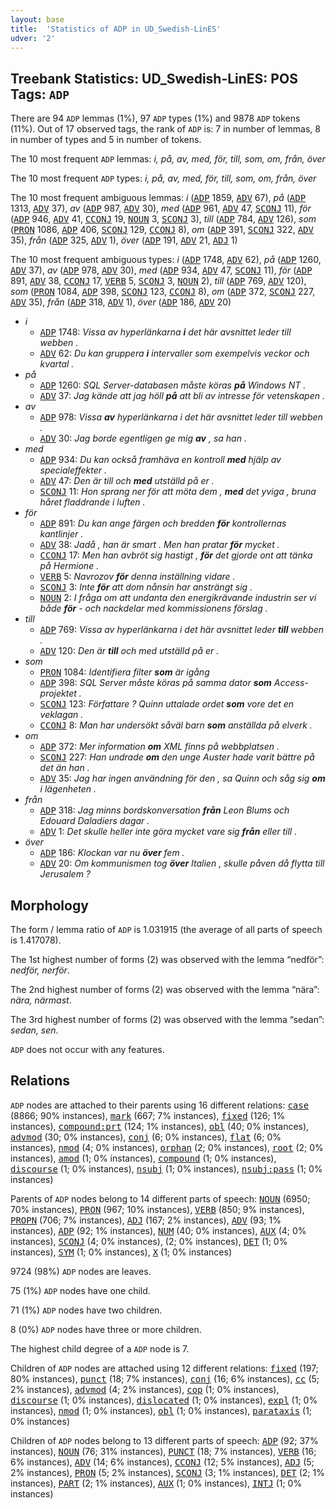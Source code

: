 ```yaml
---
layout: base
title:  'Statistics of ADP in UD_Swedish-LinES'
udver: '2'
---
```


## Treebank Statistics: UD_Swedish-LinES: POS Tags: `ADP`

There are 94 `ADP` lemmas (1%), 97 `ADP` types (1%) and 9878 `ADP` tokens (11%).
Out of 17 observed tags, the rank of `ADP` is: 7 in number of lemmas, 8 in number of types and 5 in number of tokens.

The 10 most frequent `ADP` lemmas: <em>i, på, av, med, för, till, som, om, från, över</em>

The 10 most frequent `ADP` types:  <em>i, på, av, med, för, till, som, om, från, över</em>

The 10 most frequent ambiguous lemmas: <em>i</em> (<tt><a href="sv_lines-pos-ADP.html">ADP</a></tt> 1859, <tt><a href="sv_lines-pos-ADV.html">ADV</a></tt> 67), <em>på</em> (<tt><a href="sv_lines-pos-ADP.html">ADP</a></tt> 1313, <tt><a href="sv_lines-pos-ADV.html">ADV</a></tt> 37), <em>av</em> (<tt><a href="sv_lines-pos-ADP.html">ADP</a></tt> 987, <tt><a href="sv_lines-pos-ADV.html">ADV</a></tt> 30), <em>med</em> (<tt><a href="sv_lines-pos-ADP.html">ADP</a></tt> 961, <tt><a href="sv_lines-pos-ADV.html">ADV</a></tt> 47, <tt><a href="sv_lines-pos-SCONJ.html">SCONJ</a></tt> 11), <em>för</em> (<tt><a href="sv_lines-pos-ADP.html">ADP</a></tt> 946, <tt><a href="sv_lines-pos-ADV.html">ADV</a></tt> 41, <tt><a href="sv_lines-pos-CCONJ.html">CCONJ</a></tt> 19, <tt><a href="sv_lines-pos-NOUN.html">NOUN</a></tt> 3, <tt><a href="sv_lines-pos-SCONJ.html">SCONJ</a></tt> 3), <em>till</em> (<tt><a href="sv_lines-pos-ADP.html">ADP</a></tt> 784, <tt><a href="sv_lines-pos-ADV.html">ADV</a></tt> 126), <em>som</em> (<tt><a href="sv_lines-pos-PRON.html">PRON</a></tt> 1086, <tt><a href="sv_lines-pos-ADP.html">ADP</a></tt> 406, <tt><a href="sv_lines-pos-SCONJ.html">SCONJ</a></tt> 129, <tt><a href="sv_lines-pos-CCONJ.html">CCONJ</a></tt> 8), <em>om</em> (<tt><a href="sv_lines-pos-ADP.html">ADP</a></tt> 391, <tt><a href="sv_lines-pos-SCONJ.html">SCONJ</a></tt> 322, <tt><a href="sv_lines-pos-ADV.html">ADV</a></tt> 35), <em>från</em> (<tt><a href="sv_lines-pos-ADP.html">ADP</a></tt> 325, <tt><a href="sv_lines-pos-ADV.html">ADV</a></tt> 1), <em>över</em> (<tt><a href="sv_lines-pos-ADP.html">ADP</a></tt> 191, <tt><a href="sv_lines-pos-ADV.html">ADV</a></tt> 21, <tt><a href="sv_lines-pos-ADJ.html">ADJ</a></tt> 1)

The 10 most frequent ambiguous types:  <em>i</em> (<tt><a href="sv_lines-pos-ADP.html">ADP</a></tt> 1748, <tt><a href="sv_lines-pos-ADV.html">ADV</a></tt> 62), <em>på</em> (<tt><a href="sv_lines-pos-ADP.html">ADP</a></tt> 1260, <tt><a href="sv_lines-pos-ADV.html">ADV</a></tt> 37), <em>av</em> (<tt><a href="sv_lines-pos-ADP.html">ADP</a></tt> 978, <tt><a href="sv_lines-pos-ADV.html">ADV</a></tt> 30), <em>med</em> (<tt><a href="sv_lines-pos-ADP.html">ADP</a></tt> 934, <tt><a href="sv_lines-pos-ADV.html">ADV</a></tt> 47, <tt><a href="sv_lines-pos-SCONJ.html">SCONJ</a></tt> 11), <em>för</em> (<tt><a href="sv_lines-pos-ADP.html">ADP</a></tt> 891, <tt><a href="sv_lines-pos-ADV.html">ADV</a></tt> 38, <tt><a href="sv_lines-pos-CCONJ.html">CCONJ</a></tt> 17, <tt><a href="sv_lines-pos-VERB.html">VERB</a></tt> 5, <tt><a href="sv_lines-pos-SCONJ.html">SCONJ</a></tt> 3, <tt><a href="sv_lines-pos-NOUN.html">NOUN</a></tt> 2), <em>till</em> (<tt><a href="sv_lines-pos-ADP.html">ADP</a></tt> 769, <tt><a href="sv_lines-pos-ADV.html">ADV</a></tt> 120), <em>som</em> (<tt><a href="sv_lines-pos-PRON.html">PRON</a></tt> 1084, <tt><a href="sv_lines-pos-ADP.html">ADP</a></tt> 398, <tt><a href="sv_lines-pos-SCONJ.html">SCONJ</a></tt> 123, <tt><a href="sv_lines-pos-CCONJ.html">CCONJ</a></tt> 8), <em>om</em> (<tt><a href="sv_lines-pos-ADP.html">ADP</a></tt> 372, <tt><a href="sv_lines-pos-SCONJ.html">SCONJ</a></tt> 227, <tt><a href="sv_lines-pos-ADV.html">ADV</a></tt> 35), <em>från</em> (<tt><a href="sv_lines-pos-ADP.html">ADP</a></tt> 318, <tt><a href="sv_lines-pos-ADV.html">ADV</a></tt> 1), <em>över</em> (<tt><a href="sv_lines-pos-ADP.html">ADP</a></tt> 186, <tt><a href="sv_lines-pos-ADV.html">ADV</a></tt> 20)


* <em>i</em>
  * <tt><a href="sv_lines-pos-ADP.html">ADP</a></tt> 1748: <em>Vissa av hyperlänkarna <b>i</b> det här avsnittet leder till webben .</em>
  * <tt><a href="sv_lines-pos-ADV.html">ADV</a></tt> 62: <em>Du kan gruppera <b>i</b> intervaller som exempelvis veckor och kvartal .</em>
* <em>på</em>
  * <tt><a href="sv_lines-pos-ADP.html">ADP</a></tt> 1260: <em>SQL Server-databasen måste köras <b>på</b> Windows NT .</em>
  * <tt><a href="sv_lines-pos-ADV.html">ADV</a></tt> 37: <em>Jag kände att jag höll <b>på</b> att bli av intresse för vetenskapen .</em>
* <em>av</em>
  * <tt><a href="sv_lines-pos-ADP.html">ADP</a></tt> 978: <em>Vissa <b>av</b> hyperlänkarna i det här avsnittet leder till webben .</em>
  * <tt><a href="sv_lines-pos-ADV.html">ADV</a></tt> 30: <em>Jag borde egentligen ge mig <b>av</b> , sa han .</em>
* <em>med</em>
  * <tt><a href="sv_lines-pos-ADP.html">ADP</a></tt> 934: <em>Du kan också framhäva en kontroll <b>med</b> hjälp av specialeffekter .</em>
  * <tt><a href="sv_lines-pos-ADV.html">ADV</a></tt> 47: <em>Den är till och <b>med</b> utställd på er .</em>
  * <tt><a href="sv_lines-pos-SCONJ.html">SCONJ</a></tt> 11: <em>Hon sprang ner för att möta dem , <b>med</b> det yviga , bruna håret fladdrande i luften .</em>
* <em>för</em>
  * <tt><a href="sv_lines-pos-ADP.html">ADP</a></tt> 891: <em>Du kan ange färgen och bredden <b>för</b> kontrollernas kantlinjer .</em>
  * <tt><a href="sv_lines-pos-ADV.html">ADV</a></tt> 38: <em>Jadå , han är smart . Men han pratar <b>för</b> mycket .</em>
  * <tt><a href="sv_lines-pos-CCONJ.html">CCONJ</a></tt> 17: <em>Men han avbröt sig hastigt , <b>för</b> det gjorde ont att tänka på Hermione .</em>
  * <tt><a href="sv_lines-pos-VERB.html">VERB</a></tt> 5: <em>Navrozov <b>för</b> denna inställning vidare .</em>
  * <tt><a href="sv_lines-pos-SCONJ.html">SCONJ</a></tt> 3: <em>Inte <b>för</b> att dom nånsin har ansträngt sig .</em>
  * <tt><a href="sv_lines-pos-NOUN.html">NOUN</a></tt> 2: <em>I fråga om att undanta den energikrävande industrin ser vi både <b>för</b> - och nackdelar med kommissionens förslag .</em>
* <em>till</em>
  * <tt><a href="sv_lines-pos-ADP.html">ADP</a></tt> 769: <em>Vissa av hyperlänkarna i det här avsnittet leder <b>till</b> webben .</em>
  * <tt><a href="sv_lines-pos-ADV.html">ADV</a></tt> 120: <em>Den är <b>till</b> och med utställd på er .</em>
* <em>som</em>
  * <tt><a href="sv_lines-pos-PRON.html">PRON</a></tt> 1084: <em>Identifiera filter <b>som</b> är igång</em>
  * <tt><a href="sv_lines-pos-ADP.html">ADP</a></tt> 398: <em>SQL Server måste köras på samma dator <b>som</b> Access-projektet .</em>
  * <tt><a href="sv_lines-pos-SCONJ.html">SCONJ</a></tt> 123: <em>Författare ? Quinn uttalade ordet <b>som</b> vore det en veklagan .</em>
  * <tt><a href="sv_lines-pos-CCONJ.html">CCONJ</a></tt> 8: <em>Man har undersökt såväl barn <b>som</b> anställda på elverk .</em>
* <em>om</em>
  * <tt><a href="sv_lines-pos-ADP.html">ADP</a></tt> 372: <em>Mer information <b>om</b> XML finns på webbplatsen .</em>
  * <tt><a href="sv_lines-pos-SCONJ.html">SCONJ</a></tt> 227: <em>Han undrade <b>om</b> den unge Auster hade varit bättre på det än han .</em>
  * <tt><a href="sv_lines-pos-ADV.html">ADV</a></tt> 35: <em>Jag har ingen användning för den , sa Quinn och såg sig <b>om</b> i lägenheten .</em>
* <em>från</em>
  * <tt><a href="sv_lines-pos-ADP.html">ADP</a></tt> 318: <em>Jag minns bordskonversation <b>från</b> Leon Blums och Edouard Daladiers dagar .</em>
  * <tt><a href="sv_lines-pos-ADV.html">ADV</a></tt> 1: <em>Det skulle heller inte göra mycket vare sig <b>från</b> eller till .</em>
* <em>över</em>
  * <tt><a href="sv_lines-pos-ADP.html">ADP</a></tt> 186: <em>Klockan var nu <b>över</b> fem .</em>
  * <tt><a href="sv_lines-pos-ADV.html">ADV</a></tt> 20: <em>Om kommunismen tog <b>över</b> Italien , skulle påven då flytta till Jerusalem ?</em>

## Morphology

The form / lemma ratio of `ADP` is 1.031915 (the average of all parts of speech is 1.417078).

The 1st highest number of forms (2) was observed with the lemma “nedför”: <em>nedför, nerför</em>.

The 2nd highest number of forms (2) was observed with the lemma “nära”: <em>nära, närmast</em>.

The 3rd highest number of forms (2) was observed with the lemma “sedan”: <em>sedan, sen</em>.

`ADP` does not occur with any features.


## Relations

`ADP` nodes are attached to their parents using 16 different relations: <tt><a href="sv_lines-dep-case.html">case</a></tt> (8866; 90% instances), <tt><a href="sv_lines-dep-mark.html">mark</a></tt> (667; 7% instances), <tt><a href="sv_lines-dep-fixed.html">fixed</a></tt> (126; 1% instances), <tt><a href="sv_lines-dep-compound-prt.html">compound:prt</a></tt> (124; 1% instances), <tt><a href="sv_lines-dep-obl.html">obl</a></tt> (40; 0% instances), <tt><a href="sv_lines-dep-advmod.html">advmod</a></tt> (30; 0% instances), <tt><a href="sv_lines-dep-conj.html">conj</a></tt> (6; 0% instances), <tt><a href="sv_lines-dep-flat.html">flat</a></tt> (6; 0% instances), <tt><a href="sv_lines-dep-nmod.html">nmod</a></tt> (4; 0% instances), <tt><a href="sv_lines-dep-orphan.html">orphan</a></tt> (2; 0% instances), <tt><a href="sv_lines-dep-root.html">root</a></tt> (2; 0% instances), <tt><a href="sv_lines-dep-amod.html">amod</a></tt> (1; 0% instances), <tt><a href="sv_lines-dep-compound.html">compound</a></tt> (1; 0% instances), <tt><a href="sv_lines-dep-discourse.html">discourse</a></tt> (1; 0% instances), <tt><a href="sv_lines-dep-nsubj.html">nsubj</a></tt> (1; 0% instances), <tt><a href="sv_lines-dep-nsubj-pass.html">nsubj:pass</a></tt> (1; 0% instances)

Parents of `ADP` nodes belong to 14 different parts of speech: <tt><a href="sv_lines-pos-NOUN.html">NOUN</a></tt> (6950; 70% instances), <tt><a href="sv_lines-pos-PRON.html">PRON</a></tt> (967; 10% instances), <tt><a href="sv_lines-pos-VERB.html">VERB</a></tt> (850; 9% instances), <tt><a href="sv_lines-pos-PROPN.html">PROPN</a></tt> (706; 7% instances), <tt><a href="sv_lines-pos-ADJ.html">ADJ</a></tt> (167; 2% instances), <tt><a href="sv_lines-pos-ADV.html">ADV</a></tt> (93; 1% instances), <tt><a href="sv_lines-pos-ADP.html">ADP</a></tt> (92; 1% instances), <tt><a href="sv_lines-pos-NUM.html">NUM</a></tt> (40; 0% instances), <tt><a href="sv_lines-pos-AUX.html">AUX</a></tt> (4; 0% instances), <tt><a href="sv_lines-pos-SCONJ.html">SCONJ</a></tt> (4; 0% instances),  (2; 0% instances), <tt><a href="sv_lines-pos-DET.html">DET</a></tt> (1; 0% instances), <tt><a href="sv_lines-pos-SYM.html">SYM</a></tt> (1; 0% instances), <tt><a href="sv_lines-pos-X.html">X</a></tt> (1; 0% instances)

9724 (98%) `ADP` nodes are leaves.

75 (1%) `ADP` nodes have one child.

71 (1%) `ADP` nodes have two children.

8 (0%) `ADP` nodes have three or more children.

The highest child degree of a `ADP` node is 7.

Children of `ADP` nodes are attached using 12 different relations: <tt><a href="sv_lines-dep-fixed.html">fixed</a></tt> (197; 80% instances), <tt><a href="sv_lines-dep-punct.html">punct</a></tt> (18; 7% instances), <tt><a href="sv_lines-dep-conj.html">conj</a></tt> (16; 6% instances), <tt><a href="sv_lines-dep-cc.html">cc</a></tt> (5; 2% instances), <tt><a href="sv_lines-dep-advmod.html">advmod</a></tt> (4; 2% instances), <tt><a href="sv_lines-dep-cop.html">cop</a></tt> (1; 0% instances), <tt><a href="sv_lines-dep-discourse.html">discourse</a></tt> (1; 0% instances), <tt><a href="sv_lines-dep-dislocated.html">dislocated</a></tt> (1; 0% instances), <tt><a href="sv_lines-dep-expl.html">expl</a></tt> (1; 0% instances), <tt><a href="sv_lines-dep-nmod.html">nmod</a></tt> (1; 0% instances), <tt><a href="sv_lines-dep-obl.html">obl</a></tt> (1; 0% instances), <tt><a href="sv_lines-dep-parataxis.html">parataxis</a></tt> (1; 0% instances)

Children of `ADP` nodes belong to 13 different parts of speech: <tt><a href="sv_lines-pos-ADP.html">ADP</a></tt> (92; 37% instances), <tt><a href="sv_lines-pos-NOUN.html">NOUN</a></tt> (76; 31% instances), <tt><a href="sv_lines-pos-PUNCT.html">PUNCT</a></tt> (18; 7% instances), <tt><a href="sv_lines-pos-VERB.html">VERB</a></tt> (16; 6% instances), <tt><a href="sv_lines-pos-ADV.html">ADV</a></tt> (14; 6% instances), <tt><a href="sv_lines-pos-CCONJ.html">CCONJ</a></tt> (12; 5% instances), <tt><a href="sv_lines-pos-ADJ.html">ADJ</a></tt> (5; 2% instances), <tt><a href="sv_lines-pos-PRON.html">PRON</a></tt> (5; 2% instances), <tt><a href="sv_lines-pos-SCONJ.html">SCONJ</a></tt> (3; 1% instances), <tt><a href="sv_lines-pos-DET.html">DET</a></tt> (2; 1% instances), <tt><a href="sv_lines-pos-PART.html">PART</a></tt> (2; 1% instances), <tt><a href="sv_lines-pos-AUX.html">AUX</a></tt> (1; 0% instances), <tt><a href="sv_lines-pos-INTJ.html">INTJ</a></tt> (1; 0% instances)

